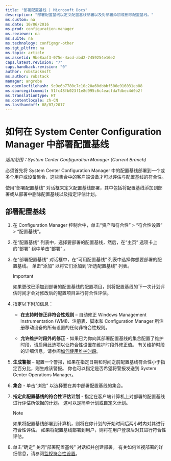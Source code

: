 ```yaml
---
title: "部署配置基线 | Microsoft Docs"
description: "部署配置基线以定义配置基线部署以及对部署添加或删除配置基线。"
ms.custom: na
ms.date: 10/06/2016
ms.prod: configuration-manager
ms.reviewer: na
ms.suite: na
ms.technology: configmgr-other
ms.tgt_pltfrm: na
ms.topic: article
ms.assetid: 9be8aaf3-075e-4acd-abd2-7459254e16e2
caps.latest.revision: "7"
caps.handback.revision: "0"
author: robstackmsft
ms.author: robstack
manager: angrobe
ms.openlocfilehash: 9c9e6b7780c7c10c20a60dbbbf506e916031eb88
ms.sourcegitcommit: 51fc48fb023f1e8d995c6c4eacfda7dbec4d0b2f
ms.translationtype: HT
ms.contentlocale: zh-CN
ms.lasthandoff: 08/07/2017
---
```

# <a name="how-to-deploy-configuration-baselines-in-system-center-configuration-manager"></a>如何在 System Center Configuration Manager 中部署配置基线

*适用范围：System Center Configuration Manager (Current Branch)*

必须首先将 System Center Configuration Manager 中的配置基线部署到一个或多个用户或设备集合，这些集合中的客户端设备才可以评估与配置基线的符合性。  

使用“部署配置基线”  对话框来定义配置基线部署，其中包括将配置基线添加到部署或从部署中删除配置基线以及指定评估计划。  

## <a name="deploy-a-configuration-baseline"></a>部署配置基线  

1.  在 Configuration Manager 控制台中，单击“资产和符合性” > “符合性设置” > “配置基线”。  

3.  在“配置基线”  列表中，选择要部署的配置基线，然后，在“主页”  选项卡上的“部署”  组中单击“部署” 。  

4.  在“部署配置基线”  对话框中，在“可用配置基线”  列表中选择你想要部署的配置基线。 单击“添加”  以将它们添加到“所选配置基线”  列表。  

    > [!IMPORTANT]  
    >  如果更改已添加到部署的配置基线的配置项目，则将配置基线的下一次计划评估时间才会对修改后的配置项目进行符合性评估。  

5.  指定以下附加信息：  

    -   **在支持时修正非符合性规则** – 自动修正 Windows Management Instrumentation (WMI)、注册表、脚本和 Configuration Manager 所注册移动设备的所有设置的任何非符合性规则。  

    -   **允许维护时段外的修正** - 如果已为你向其部署配置基线的集合配置了维护时段，请启用此选项以让符合性设置在维护时段外修正值。 有关维护时段的详细信息，请参阅[如何使用维护时段](/sccm/core/clients/manage/collections/use-maintenance-windows)。  

6.  **生成警报** – 配置一个警报，如果在指定日期和时间之前配置基线符合性小于指定百分比，则生成该警报。 你也可以指定是否希望将警报发送到 System Center Operations Manager。  

7.  **集合** - 单击“浏览”  以选择要在其中部署配置基线的集合。  

8.  **指定此配置基线的符合性评估计划** - 指定在客户端计算机上对部署的配置基线进行评估所依据的计划。 这可以是简单计划或自定义计划。  

    > [!NOTE]  
    >  如果将配置基线部署到计算机，则将在你计划的开始时间后两小时内对其进行符合性评估。 如果将配置基线部署到用户，则将在用户登录后对其进行符合性评估。  

9. 单击“确定”  关闭“部署配置基线”  对话框并创建部署。 有关如何监视部署的详细信息，请参阅[监视符合性设置](/sccm/compliance/deploy-use/monitor-compliance-settings)。  
